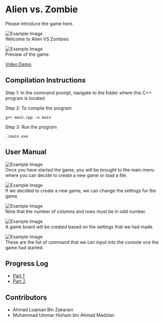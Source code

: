 # Alien vs. Zombie

Please introduce the game here.

![Example Image](https://drive.google.com/uc?id=1yOy0n1S_xmXG6r0djIk2HFlIfpY_yMgV)<br />
Welcome to Alien VS Zombies

![Example Image](https://drive.google.com/uc?id=1efviVtXSZv--VM4CmWyQeCMIq-OuZyTZ)<br />
Preview of the game.

[Video Demo](https://youtu.be/-nRKrDpScXk).

## Compilation Instructions

Step 1: In the command prompt, navigate to the folder where this C++ program is located

Step 2: To compile the program

```
g++ main.cpp -o main
```

Step 3: Run the program
```
.\main.exe
```

## User Manual

![Example Image](https://drive.google.com/uc?id=1yOy0n1S_xmXG6r0djIk2HFlIfpY_yMgV)<br />
Once you have started the game, you will be brought to the main menu where you can decide to create a new game or load a file.

![Example Image](https://drive.google.com/uc?id=1DSl0yiADD3PftnCNaub3sR0Hu1uE-uvA)<br />
If we decided to create a new game, we can change the settings for the game.

![Example Image](https://drive.google.com/uc?id=1nRU5xIGHSNfXbSdhlyIg8ew5KkapSLHe)<br />
Note that the number of columns and rows must be in odd number.

![Example Image](https://drive.google.com/uc?id=1efviVtXSZv--VM4CmWyQeCMIq-OuZyTZ)<br />
A game board will be created based on the settings that we had made.

![Example Image](https://drive.google.com/uc?id=1qlMerb5_5K4HQRSwhrfodyHNhf0INiur)<br />
These are the list of command that we can input into the console oce the game had started.

## Progress Log

- [Part 1](PART1.md)
- [Part 2](PART2.md)

## Contributors

- Ahmad Luqman Bin Zakarani
- Muhammad Ummar Hisham bin Ahmad Madzlan


